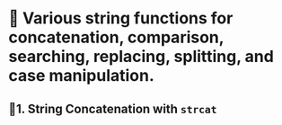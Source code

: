 # 📌 Various string functions for concatenation, comparison, searching, replacing, splitting, and case manipulation.
## 📎1. String Concatenation with ```strcat```
